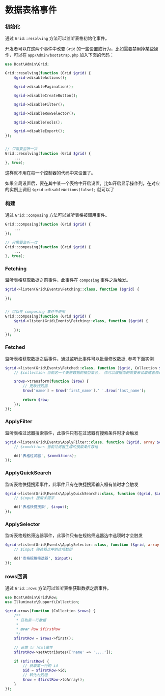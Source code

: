 # 数据表格事件

### 初始化


通过 `Grid::resolving` 方法可以监听表格初始化事件。


开发者可以在这两个事件中改变 `Grid` 的一些设置或行为，比如需要禁用掉某些操作，可以在 `app/Admin/bootstrap.php` 加入下面的代码：

```php
use Dcat\Admin\Grid;

Grid::resolving(function (Grid $grid) {
    $grid->disableActions();

    $grid->disablePagination();

    $grid->disableCreateButton();

    $grid->disableFilter();

    $grid->disableRowSelector();

    $grid->disableTools();

    $grid->disableExport();
});


// 只需要监听一次
Grid::resolving(function (Grid $grid) {
    ...
}, true);
```
这样就不用在每一个控制器的代码中来设置了。

如果全局设置后，要在其中某一个表格中开启设置，比如开启显示操作列，在对应的实例上调用 `$grid->disableActions(false);` 就可以了


### 构建

通过 `Grid::composing` 方法可以监听表格被调用事件。

```php
Grid::composing(function (Grid $grid) {
    ...
});

// 只需要监听一次
Grid::composing(function (Grid $grid) {
    ...
}, true);
```

### Fetching

监听表格获取数据之前事件，此事件在 `composing` 事件之后触发。

```php
$grid->listen(Grid\Events\Fetching::class, function ($grid) {
	  
});


// 可以在 composing 事件中使用
Grid::composing(function (Grid $grid) {
    $grid->listen(Grid\Events\Fetching::class, function ($grid) {
    	  
    });
});
```

### Fetched

监听表格获取数据之后事件，通过监听此事件可以批量修改数据, 参考下面实例

```php
$grid->listen(Grid\Events\Fetched::class, function ($grid, Collection $rows) {
	// $collection 当前这一个表格数据的模型集合， 你可以根据你的需要来读取或者修改它的数据。

    $rows->transform(function ($row) {
        // 更改行数据
        $row['name'] = $row['first_name'].' '.$row['last_name'];
        
        return $row;
    });
});
```

### ApplyFilter

监听表格过滤器搜索事件，此事件只有在过滤器有搜索条件时才会触发

```php
$grid->listen(Grid\Events\ApplyFilter::class, function ($grid, array $conditions) {
	// $conditions 当前过滤器生成的搜索条件数组

    dd('表格过滤器', $conditions);
});
```


### ApplyQuickSearch

监听表格快捷搜索事件，此事件只有在快捷搜索输入框有值时才会触发

```php
$grid->listen(Grid\Events\ApplyQuickSearch::class, function ($grid, $input) {
	// $input 搜索关键字

    dd('表格快捷搜索', $input);
});
```

### ApplySelector

监听表格规格筛选器事件，此事件只有在规格筛选器选中选项时才会触发

```php
$grid->listen(Grid\Events\ApplySelector::class, function ($grid, array $input) {
	// $input 筛选器选中的选项数组

    dd('表格规格筛选器', $input);
});
```



### rows回调

通过 `Grid::rows` 方法可以监听表格获取数据之后事件。

```php
use Dcat\Admin\Grid\Row;
use Illuminate\Support\Collection;

$grid->rows(function (Collection $rows) {
    /**
     * 获取第一行数据
     *
     * @var Row $firstRow
     */
    $firstRow = $rows->first();
    
    // 设置 tr html属性
    $firstRow->setAttributes(['name' => '....']);
    
    if ($firstRow) {
        // 获取第一行的 id
        $id = $firstRow->id;
        // 转化为数组
        $row = $firstRow->toArray();
    }
});
```


